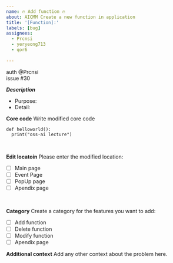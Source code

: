 ```yaml
---
name: 🔥 Add function 🔥
about: AICMM Create a new function in application
title: '[Function]:'
labels: [bug]
assignees: 
  - Prcnsi
  - yeryeong713
  - qor6
    
---
```


auth @Prcnsi
<br>
issue #30

_**Description**_
 - Purpose:
 - Detail: 

**Core code**
Write modified core code
```
def helloworld():
  print("oss-ai lecture")
```
</br>

**Edit locatoin**
Please enter the modified location:
- [ ] Main page 
- [ ] Event Page
- [ ] PopUp page
- [ ] Apendix page
</br>

**Category**
Create a category for the features you want to add:
- [ ] Add function
- [ ] Delete function
- [ ] Modify function 
- [ ] Apendix page

**Additional context**
Add any other context about the problem here.


